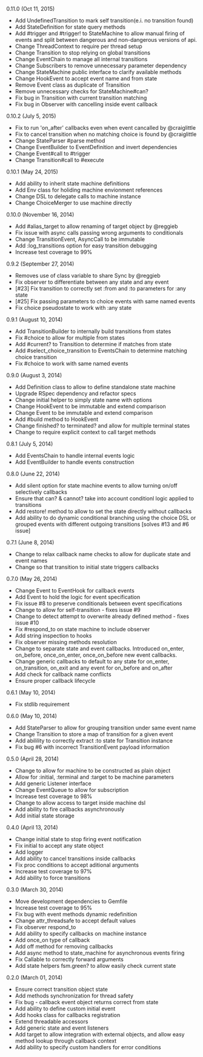0.11.0 (Oct 11, 2015)

* Add UndefinedTransition to mark self transition(e.i. no transition found)
* Add StateDefinition for state query methods
* Add #trigger and #trigger! to StateMachine to allow manual firing of events and split between dangerous and non-dangerous versions of api.
* Change ThreadContext to require per thread setup
* Change Transition to stop relying on global transitions
* Change EventChain to manage all internal transitions
* Change Subscribers to remove unnecessary parameter dependency
* Change StateMachine public interface to clarify available methods
* Change HookEvent to accept event name and from state
* Remove Event class as duplicate of Transition
* Remove unnecessary checks for StateMachine#can?
* Fix bug in Transition with current transition matching
* Fix bug in Observer with cancelling inside event callback

0.10.2 (July 5, 2015)

* Fix to run 'on_after' callbacks even when event cancalled by @craiglittle
* Fix to cancel transition when no matching choice is found by @craiglittle
* Change StateParser #parse method
* Change EventBuilder to EventDefinition and invert dependencies
* Change Event#call to #trigger
* Change Transition#call to #execute

0.10.1 (May 24, 2015)

* Add ability to inherit state machine definitions
* Add Env class for holiding machine envionment references
* Change DSL to delegate calls to machine instance
* Change ChoiceMerger to use machine directly

0.10.0 (November 16, 2014)

* Add #alias_target to allow renaming of target object by @reggieb
* Fix issue with async calls passing wrong arguments to conditionals
* Change TransitionEvent, AsyncCall to be immutable
* Add :log_transitions option for easy transition debugging
* Increase test coverage to 99%

0.9.2 (September 27, 2014)

* Removes use of class variable to share Sync by @reggieb
* Fix observer to differentiate between any state and any event
* [#23] Fix transition to correctly set :from and :to parameters for :any state
* [#25] Fix passing parameters to choice events with same named events
* Fix choice pseudostate to work with :any state

0.9.1 (August 10, 2014)

* Add TransitionBuilder to internally build transitions from states
* Fix #choice to allow for multiple from states
* Add #current? to Transition to determine if matches from state
* Add #select_choice_transition to EventsChain to determine matching choice transition
* Fix #choice to work with same named events

0.9.0 (August 3, 2014)

* Add Definition class to allow to define standalone state machine
* Upgrade RSpec dependency and refactor specs
* Change initial helper to simply state name with options
* Change HookEvent to be immutable and extend comparison
* Change Event to be immutable and extend comparison
* Add #build method to HookEvent
* Change finished? to terminated? and allow for multiple terminal states
* Change to require explicit context to call target methods

0.8.1 (July 5, 2014)

* Add EventsChain to handle internal events logic
* Add EventBuilder to handle events construction

0.8.0 (June 22, 2014)

* Add silent option for state machine events to allow turning on/off
  selectively callbacks
* Ensure that can? & cannot? take into account conditionl logic applied
  to transitions
* Add restore! method to allow to set the state directly without callbacks
* Add ability to do dynamic conditional branching using the choice DSL or
  grouped events with different outgoing transitions [solves #13 and #6 issue]

0.7.1 (June 8, 2014)

* Change to relax callback name checks to allow for duplicate state and event names
* Change so that transition to initial state triggers callbacks

0.7.0 (May 26, 2014)

* Change Event to EventHook for callback events
* Add Event to hold the logic for event specification
* Fix issue #8 to preserve conditionals between event specifications
* Change to allow for self-transition - fixes issue #9
* Change to detect attempt to overwrite already defined method - fixes issue #10
* Fix #respond_to on state machine to include observer
* Add string inspection to hooks
* Fix observer missing methods resolution
* Change to separate state and event callbacks. Introduced on_enter, on_before,
  once_on_enter, once_on_before new event callbacks.
* Change generic callbacks to default to any state for on_enter, on_transition,
  on_exit and any event for on_before and on_after
* Add check for callback name conflicts
* Ensure proper callback lifecycle

0.6.1 (May 10, 2014)

* Fix stdlib requirement

0.6.0 (May 10, 2014)

* Add StateParser to allow for grouping transition under same event name
* Change Transition to store a map of transition for a given event
* Add abilility to correctly extract :to state for Transition instance
* Fix bug #6 with incorrect TransitionEvent payload information

0.5.0 (April 28, 2014)

* Change to allow for machine to be constructed as plain object
* Allow for :initial, :terminal and :target to be machine parameters
* Add generic Listener interface
* Change EventQueue to allow for subscription
* Increase test coverage to 98%
* Change to allow access to target inside machine dsl
* Add ability to fire callbacks asynchronously
* Add initial state storage

0.4.0 (April 13, 2014)

* Change initial state to stop firing event notification
* Fix initial to accept any state object
* Add logger
* Add ability to cancel transitions inside callbacks
* Fix proc conditions to accept aditional arguments
* Increase test coverage to 97%
* Add ability to force transitions

0.3.0 (March 30, 2014)

* Move development dependencies to Gemfile
* Increase test coverage to 95%
* Fix bug with event methods dynamic redefinition
* Change attr_threadsafe to accept default values
* Fix observer respond_to
* Add ability to specify callbacks on machine instance
* Add once_on type of callback
* Add off method for removing callbacks
* Add async method to state_machine for asynchronous events firing
* Fix Callable to correctly forward arguments
* Add state helpers fsm.green? to allow easily check current state

0.2.0 (March 01, 2014)

* Ensure correct transition object state
* Add methods synchronization for thread safety
* Fix bug - callback event object returns correct from state
* Add ability to define custom initial event
* Add hooks class for callbacks registration
* Extend threadable accessors
* Add generic state and event listeners
* Add target to allow integration with external objects,
  and allow easy method lookup through callback context
* Add ability to specify custom handlers for error conditions
